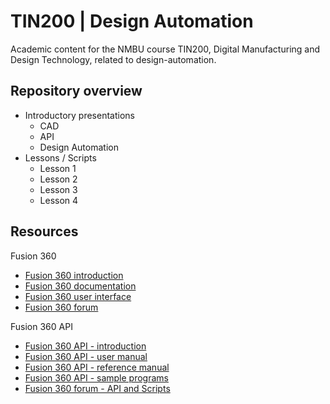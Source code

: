 # TIN200 | Design Automation

Academic content for the NMBU course TIN200, Digital Manufacturing and Design Technology, related to design-automation.

## Repository overview

- Introductory presentations
   - CAD
   - API
   - Design Automation 
- Lessons / Scripts
   - Lesson 1
   - Lesson 2
   - Lesson 3
   - Lesson 4  

## Resources

Fusion 360

- [Fusion 360 introduction](https://help.autodesk.com/view/fusion360/ENU/courses/AP-GET-STARTED-OVERVIEW)
- [Fusion 360 documentation](https://help.autodesk.com/view/fusion360/ENU/?guid=GUID-1C665B4D-7BF7-4FDF-98B0-AA7EE12B5AC2)
- [Fusion 360 user interface](https://help.autodesk.com/view/fusion360/ENU/?guid=GUID-E647CA56-7187-406A-ACE4-EAC59914FAE4)
- [Fusion 360 forum](https://forums.autodesk.com/t5/fusion-360/ct-p/1234)

Fusion 360 API

- [Fusion 360 API - introduction](https://help.autodesk.com/view/fusion360/ENU/?guid=GUID-A92A4B10-3781-4925-94C6-47DA85A4F65A)
- [Fusion 360 API - user manual](https://help.autodesk.com/view/fusion360/ENU/?guid=GUID-C1545D80-D804-4CF3-886D-9B5C54B2D7A2)
- [Fusion 360 API - reference manual](https://help.autodesk.com/view/fusion360/ENU/?guid=GUID-7B5A90C8-E94C-48DA-B16B-430729B734DC)
- [Fusion 360 API - sample programs](https://help.autodesk.com/view/fusion360/ENU/?guid=SampleList)
- [Fusion 360 forum - API and Scripts](https://forums.autodesk.com/t5/fusion-360-api-and-scripts/bd-p/22)
